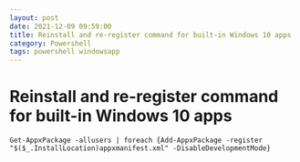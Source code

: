 ```yaml
---
layout: post
date: 2021-12-09 09:59:00
title: Reinstall and re-register command for built-in Windows 10 apps
category: Powershell
tags: powershell windowsapp
---
```

# Reinstall and re-register command for built-in Windows 10 apps
```
Get-AppxPackage -allusers | foreach {Add-AppxPackage -register "$($_.InstallLocation)appxmanifest.xml" -DisableDevelopmentMode}
```
